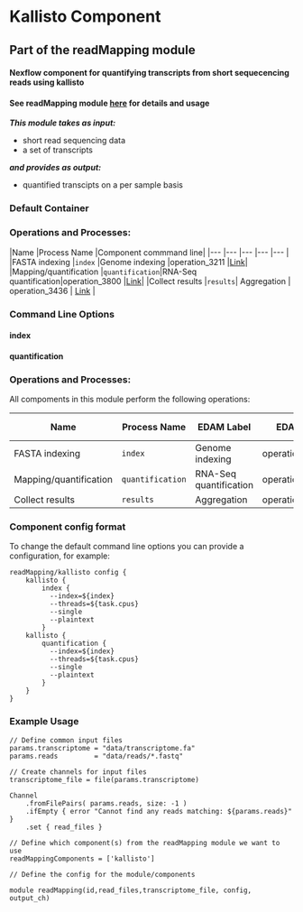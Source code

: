 # Kallisto Component
## Part of the readMapping module

#### Nexflow component for quantifying transcripts from short sequecencing reads using kallisto
#### See readMapping module [here]() for details and usage

***This module takes as input:***
* short read sequencing data
* a set of transcripts 

***and provides as output:***
* quantified transcipts on a per sample basis

### Default Container


### Operations and Processes:

|Name           |Process Name   |Component commmand line|
|---            |---            |---        |---      |---       |
|FASTA indexing |`index`        |Genome indexing |operation_3211 |[Link](http://edamontology.org/operation_3211)|
|Mapping/quantification |`quantification`|RNA-Seq quantification|operation_3800 |[Link](http://edamontology.org/operation_3800)|
|Collect results  |`results`|  Aggregation | operation_3436 | [Link](http://edamontology.org/operation_3436) |

### Command Line Options

#### index

#### quantification


### Operations and Processes:

All compoments in this module perform the following operations:

|Name           |Process Name   |EDAM Label |EDAM IRI |EDAM Link|
|---            |---            |---        |---      |---       |
|FASTA indexing |`index`        |Genome indexing |operation_3211 |[Link](http://edamontology.org/operation_3211)|
|Mapping/quantification |`quantification`|RNA-Seq quantification|operation_3800 |[Link](http://edamontology.org/operation_3800)|
|Collect results  |`results`|  Aggregation | operation_3436 | [Link](http://edamontology.org/operation_3436) |


### Component config format

To change the default command line options you can provide a configuration, for example:

    readMapping/kallisto config { 
        kallisto {
            index {
              --index=${index}
              --threads=${task.cpus}
              --single
              --plaintext
            }
        kallisto {
            quantification { 
              --index=${index}
              --threads=${task.cpus}
              --single
              --plaintext
            }
        }
    }



### Example Usage
```
// Define common input files
params.transcriptome = "data/transcriptome.fa"
params.reads         = "data/reads/*.fastq"

// Create channels for input files
transcriptome_file = file(params.transcriptome)

Channel
    .fromFilePairs( params.reads, size: -1 )
    .ifEmpty { error "Cannot find any reads matching: ${params.reads}" }
    .set { read_files }

// Define which component(s) from the readMapping module we want to use
readMappingComponents = ['kallisto']

// Define the config for the module/components

module readMapping(id,read_files,transcriptome_file, config, output_ch)

```

